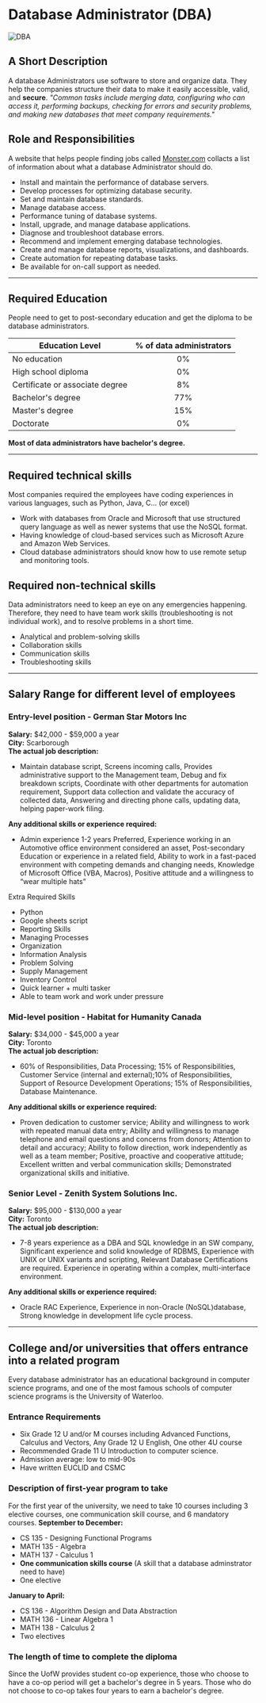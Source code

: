 # Database Administrator (DBA)
![DBA](https://replit.com/@ZimingQu/careers-in-computer-science-ZyaireSchool#images/dba_admin.jpg "DBA")
## A Short Description 
A database Administrators use software to store and organize data. They help the companies structure their data to make it easily accessible, valid, and **secure**. 
*"Common tasks include merging data, configuring who can access it, performing backups, checking for errors and security problems, and making new databases that meet company requirements."* 

## Role and Responsibilities 
A website that helps people finding jobs called [Monster.com](https://hiring.monster.com/employer-resources/job-description-templates/database-administrator-job-description/) collacts a list of information about what a database Administrator should do.
* Install and maintain the performance of database servers.
* Develop processes for optimizing database security.
* Set and maintain database standards.
* Manage database access.
* Performance tuning of database systems.
* Install, upgrade, and manage database applications.
* Diagnose and troubleshoot database errors.
* Recommend and implement emerging database technologies.
* Create and manage database reports, visualizations, and dashboards.
* Create automation for repeating database tasks.
* Be available for on-call support as needed.
***
## Required Education
People need to get to post-secondary education and get the diploma to be database administrators.

| Education Level | % of data administrators|
| ------------- |:-------------:| 
| No education | 0% |
| High school diploma | 0% |
| Certificate or associate degree | 8% |
| Bachelor's degree | 77% |
| Master's degree | 15% |
| Doctorate | 0% |

**Most of data administrators have bachelor's degree.**
***
## Required technical skills
Most companies required the employees have coding experiences in various languages, such as Python, Java, C... (or excel)
* Work with databases from Oracle and Microsoft that use structured query language as well as newer systems that use the NoSQL format. 
* Having knowledge of cloud-based services such as Microsoft Azure and Amazon Web Services.
* Cloud database administrators should know how to use remote setup and monitoring tools.
## Required non-technical skills
Data administrators need to keep an eye on any emergencies happening. Therefore, they need to have team work skills (troubleshooting is not individual work), and to resolve problems in a short time.
* Analytical and problem-solving skills
* Collaboration skills
* Communication skills 
* Troubleshooting skills
***
## Salary Range for different level of employees
### Entry-level position - German Star Motors Inc
**Salary:** $42,000 - $59,000 a year  
**City:** Scarborough  
**The actual job description:**    
- Maintain database script, Screens incoming calls, Provides administrative support to the Management team, Debug and fix breakdown scripts, Coordinate with other departments for automation requirement, Support data collection and validate the accuracy of collected data, Answering and directing phone calls, updating data, helping paper-work filing.

**Any additional skills or experience required:** 
- Admin experience 1-2 years Preferred, Experience working in an Automotive office environment considered an asset, Post-secondary Education or experience in a related field, Ability to work in a fast-paced environment with competing demands and changing needs, Knowledge of Microsoft Office (VBA, Macros), Positive attitude and a willingness to “wear multiple hats”

Extra Required Skills
* Python
* Google sheets script
* Reporting Skills
* Managing Processes
* Organization
* Information Analysis
* Problem Solving
* Supply Management
* Inventory Control
* Quick learner + multi tasker
* Able to team work and work under pressure

### Mid-level position - Habitat for Humanity Canada 
**Salary:** $34,000 - $45,000 a year     
**City:** Toronto    
**The actual job description:**      
- 60% of Responsibilities, Data Processing; 15% of Responsibilities, Customer Service (internal and external);10% of Responsibilities, Support of Resource Development Operations; 15% of Responsibilities, Database Maintenance.

**Any additional skills or experience required:** 
- Proven dedication to customer service; Ability and willingness to work with repeated manual data entry; Ability and willingness to manage telephone and email questions and concerns from donors; Attention to detail and accuracy; Ability to follow direction, work independently as well as a team member; Positive, proactive and cooperative attitude; Excellent written and verbal communication skills; Demonstrated organizational skills and initiative.

### Senior Level - Zenith System Solutions Inc.
**Salary:** $95,000 - $130,000 a year  
**City:** Toronto  
**The actual job description:**    
- 7-8 years experience as a DBA and SQL knowledge in an SW company, Significant experience and solid knowledge of RDBMS, Experience with UNIX or UNIX variants and scripting, Relevant Database Certifications are required. Experience in operating within a complex, multi-interface environment.

**Any additional skills or experience required:** 
- Oracle RAC Experience, Experience in non-Oracle (NoSQL)database, Strong knowledge in development life cycle process.
***
## College and/or universities that offers entrance into a related program
Every database administrator has an educational background in computer science programs, and one of the most famous schools of computer science programs is the University of Waterloo.
### Entrance Requirements
- Six Grade 12 U and/or M courses including Advanced Functions, Calculus and Vectors, Any Grade 12 U English, One other 4U course
- Recommended Grade 11 U Introduction to computer science.
- Admission average: low to mid-90s
- Have written EUCLID and CSMC

### Description of first-year program to take
For the first year of the university, we need to take 10 courses including 3 elective courses, one communication skill course, and 6 mandatory courses.
**September to December:** 
- CS 135 - Designing Functional Programs
- MATH 135 - Algebra
- MATH 137 - Calculus 1
- **One communication skills course** (A skill that a database adminstrator need to have)
- One elective

**January to April:** 
- CS 136 - Algorithm Design and Data Abstraction
- MATH 136 - Linear Algebra 1
- MATH 138 - Calculus 2
- Two electives

### The length of time to complete the diploma
Since the UofW provides student co-op experience, those who choose to have a co-op period will get a bachelor's degree in 5 years. Those who do not choose to co-op takes four years to earn a bachelor's degree.
